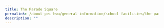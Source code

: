 ```yaml
---
title: The Parade Square
permalink: /about-pei-hwa/general-information/school-facilities/the-parade-square/
description: ""
---
```

